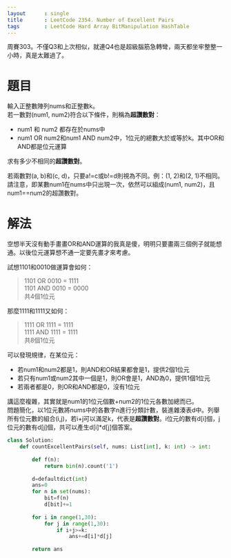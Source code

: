 ```yaml
--- 
layout      : single
title       : LeetCode 2354. Number of Excellent Pairs
tags        : LeetCode Hard Array BitManipulation HashTable
---
```

周賽303。不僅Q3和上次相似，就連Q4也是超級腦筋急轉彎，兩天都坐牢整整一小時，真是太難過了。  

# 題目
輸入正整數陣列nums和正整數k。  
若一數對(num1, num2)符合以下條件，則稱為**超讚數對**：  
- num1 和 num2 都存在於nums中  
- num1 OR num2和num1 AND num2中，1位元的總數大於或等於k。其中OR和AND都是位元運算  

求有多少不相同的**超讚數對**。

若兩數對(a, b)和(c, d)，只要a!=c或b!=d則視為不同。例：(1, 2)和(2, 1)不相同。  
請注意，即某數num1在nums中只出現一次，依然可以組成(num1, num2)，且num1==num2的超讚數對。  

# 解法
空想半天沒有動手畫畫OR和AND運算的我真是傻，明明只要畫兩三個例子就能想通。以後位元運算想不通一定要先畫才來考慮。  

試想1101和0010做運算會如何：  
> 1101 OR 0010 = 1111  
> 1101 AND 0010 = 0000  
> 共4個1位元  

那麼1111和1111又如何：  
> 1111 OR 1111 = 1111  
> 1111 AND 1111 = 1111  
> 共8個1位元  

可以發現規律，在某位元：  
- 若num1和num2都是1，則AND和OR結果都會是1，提供2個1位元  
- 若只有num1或num2其中一個是1，則OR會是1，AND為0，提供1個1位元  
- 若兩者都是0，則OR和AND都是0，沒有1位元  

講這麼複雜，其實就是num1的1位元個數+num2的1位元各數加總而已。  
問題簡化，以1位元數將nums中的各數字n進行分類計數，裝進雜湊表d中。列舉所有位元數的組合(i,j)，若i+j可以滿足k，代表是**超讚數對**。i位元的數有d[i]個，j位元的數有d[j]個，共可以產生d[i]\*d[j]個答案。  

```python
class Solution:
    def countExcellentPairs(self, nums: List[int], k: int) -> int:
        
        def f(n):
            return bin(n).count('1')
        
        d=defaultdict(int)
        ans=0
        for n in set(nums):
            bit=f(n)
            d[bit]+=1
            
        for i in range(1,30):
            for j in range(1,30):
                if i+j>=k:
                    ans+=d[i]*d[j]
        
        return ans
```
